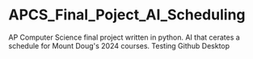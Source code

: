 # APCS_Final_Poject_AI_Scheduling
AP Computer Science final project written in python. AI that cerates a schedule for Mount Doug's 2024 courses. Testing Github Desktop
